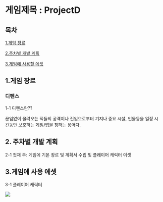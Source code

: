# 게임제목 : ProjectD
## 목차
[1.게임 장르](#게임-장르)

[2.주차별 개발 계획](#주차별-개발-계획)

[3.게임에 사용할 에셋](#게임에-사용할-에셋)

## 1.게임 장르
### 디펜스
1-1 디펜스란??

끊임없이 몰려오는 적들의 공격이나 진입으로부터 기지나 중요 시설, 인물등을 일정 시간동안 보호하는 게임/맵을 칭하는 용어다.

## 2. 주차별 개발 계획
2-1 첫재 주: 게임에 기본 장르 및 계획서 수립 및 플레이어 캐릭터 이셋 

## 3.게임에 사용 에셋
3-1 플레이어 캐릭터

<img src="https://github.com/kimeorua/kimeorua.github.io/blob/main/%ED%94%8C%EB%A0%88%EC%9D%B4%EC%96%B4%20%EC%BA%90%EB%A6%AD%ED%84%B0.PNG?raw=true">
